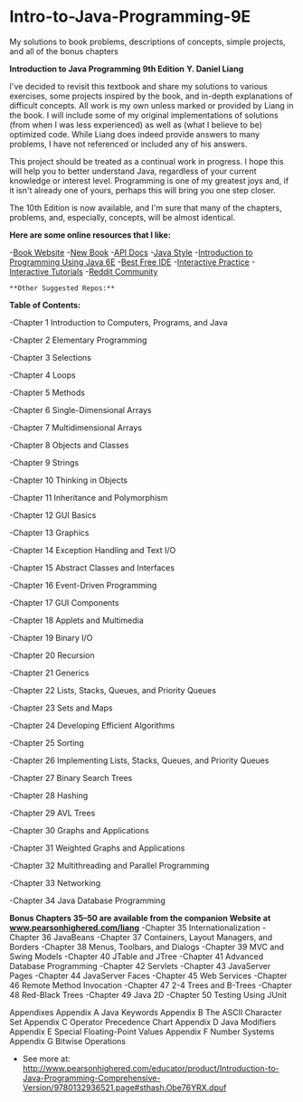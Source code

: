 Intro-to-Java-Programming-9E
============================

My solutions to book problems, descriptions of concepts, simple projects, and all of the bonus chapters


**Introduction to Java Programming 9th Edition**
**Y. Daniel Liang**


I've decided to revisit this textbook and share my solutions to various exercises, some projects inspired by the book, and in-depth explanations of difficult concepts. All work is my own unless marked or provided by Liang in the book. I will include some of my original implementations of solutions (from when I was less experienced) as well as (what I believe to be) optimized code. While Liang does indeed provide answers to many problems, I have not referenced or included any of his answers. 

This project should be treated as a continual work in progress. I hope this will help you to better understand Java, regardless of your current knowledge or interest level. Programming is one of my greatest joys and, if it isn't already one of yours, perhaps this will bring you one step closer.

The 10th Edition is now available, and I'm sure that many of the chapters, problems, and, especially, concepts, will be almost identical.

**Here are some online resources that I like:**

-[Book Website](http://bit.ly/1x8ldY3)
-[New Book](http://amzn.to/1pFMWzv)
-[API Docs](http://bit.ly/1dhrzxG)
-[Java Style](http://bit.ly/1ltYduk)
-[Introduction to Programming Using Java 6E](http://bit.ly/1rRCIsS)
-[Best Free IDE](http://bit.ly/1960oTf)
-[Interactive Practice](http://bit.ly/1jQLwbR)
-[Interactive Tutorials](http://bit.ly/1jBaDRx)
-[Reddit Community](http://bit.ly/1pUBJXz)


```
**Other Suggested Repos:**
```

**Table of Contents:**

-Chapter 1 Introduction to Computers, Programs, and Java

-Chapter 2 Elementary Programming

-Chapter 3 Selections

-Chapter 4 Loops

-Chapter 5 Methods

-Chapter 6 Single-Dimensional Arrays

-Chapter 7 Multidimensional Arrays

-Chapter 8 Objects and Classes

-Chapter 9 Strings

-Chapter 10 Thinking in Objects

-Chapter 11 Inheritance and Polymorphism

-Chapter 12 GUI Basics

-Chapter 13 Graphics

-Chapter 14 Exception Handling and Text I/O

-Chapter 15 Abstract Classes and Interfaces

-Chapter 16 Event-Driven Programming

-Chapter 17 GUI Components

-Chapter 18 Applets and Multimedia

-Chapter 19 Binary I/O

-Chapter 20 Recursion

-Chapter 21 Generics

-Chapter 22 Lists, Stacks, Queues, and Priority Queues

-Chapter 23 Sets and Maps

-Chapter 24 Developing Efficient Algorithms

-Chapter 25 Sorting

-Chapter 26 Implementing Lists, Stacks, Queues, and Priority Queues

-Chapter 27 Binary Search Trees

-Chapter 28 Hashing

-Chapter 29 AVL Trees

-Chapter 30 Graphs and Applications

-Chapter 31 Weighted Graphs and Applications

-Chapter 32 Multithreading and Parallel Programming

-Chapter 33 Networking

-Chapter 34 Java Database Programming
 
**Bonus Chapters 35–50 are available from the companion Website at www.pearsonhighered.com/liang**
-Chapter 35 Internationalization
-Chapter 36 JavaBeans
-Chapter 37 Containers, Layout Managers, and Borders
-Chapter 38 Menus, Toolbars, and Dialogs
-Chapter 39 MVC and Swing Models
-Chapter 40 JTable and JTree
-Chapter 41 Advanced Database Programming
-Chapter 42 Servlets
-Chapter 43 JavaServer Pages
-Chapter 44 JavaServer Faces
-Chapter 45 Web Services
-Chapter 46 Remote Method Invocation
-Chapter 47 2-4 Trees and B-Trees
-Chapter 48 Red-Black Trees
-Chapter 49 Java 2D
-Chapter 50 Testing Using JUnit

Appendixes
Appendix A Java Keywords
Appendix B The ASCII Character Set
Appendix C Operator Precedence Chart
Appendix D Java Modifiers
Appendix E Special Floating-Point Values
Appendix F Number Systems
Appendix G Bitwise Operations
- See more at: http://www.pearsonhighered.com/educator/product/Introduction-to-Java-Programming-Comprehensive-Version/9780132936521.page#sthash.Obe76YRX.dpuf